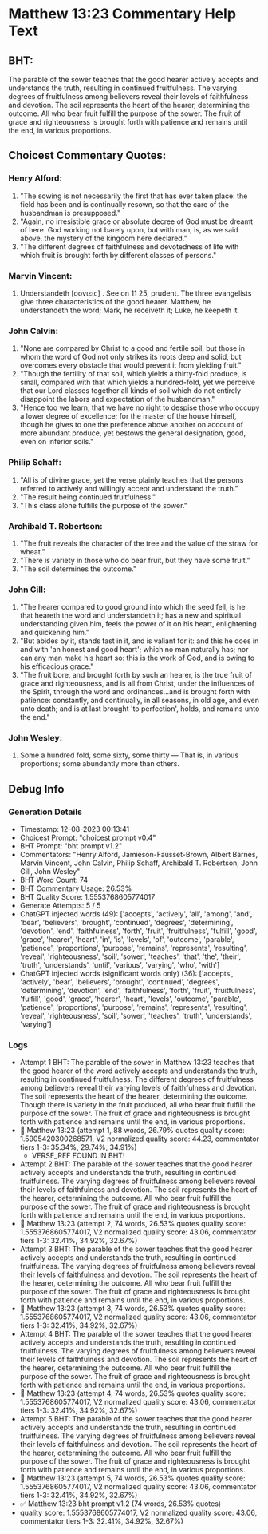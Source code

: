 # Matthew 13:23 Commentary Help Text

## BHT:
The parable of the sower teaches that the good hearer actively accepts and understands the truth, resulting in continued fruitfulness. The varying degrees of fruitfulness among believers reveal their levels of faithfulness and devotion. The soil represents the heart of the hearer, determining the outcome. All who bear fruit fulfill the purpose of the sower. The fruit of grace and righteousness is brought forth with patience and remains until the end, in various proportions.

## Choicest Commentary Quotes:
### Henry Alford:
1. "The sowing is not necessarily the first that has ever taken place: the field has been and is continually resown, so that the care of the husbandman is presupposed."
2. "Again, no irresistible grace or absolute decree of God must be dreamt of here. God working not barely upon, but with man, is, as we said above, the mystery of the kingdom here declared."
3. "The different degrees of faithfulness and devotedness of life with which fruit is brought forth by different classes of persons."

### Marvin Vincent:
1. Understandeth [σονιεις] . See on 11 25, prudent. The three evangelists give three characteristics of the good hearer. Matthew, he understandeth the word; Mark, he receiveth it; Luke, he keepeth it.


### John Calvin:
1. "None are compared by Christ to a good and fertile soil, but those in whom the word of God not only strikes its roots deep and solid, but overcomes every obstacle that would prevent it from yielding fruit."
2. "Though the fertility of that soil, which yields a thirty-fold produce, is small, compared with that which yields a hundred-fold, yet we perceive that our Lord classes together all kinds of soil which do not entirely disappoint the labors and expectation of the husbandman."
3. "Hence too we learn, that we have no right to despise those who occupy a lower degree of excellence; for the master of the house himself, though he gives to one the preference above another on account of more abundant produce, yet bestows the general designation, good, even on inferior soils."

### Philip Schaff:
1. "All is of divine grace, yet the verse plainly teaches that the persons referred to actively and willingly accept and understand the truth." 
2. "The result being continued fruitfulness." 
3. "This class alone fulfills the purpose of the sower."

### Archibald T. Robertson:
1. "The fruit reveals the character of the tree and the value of the straw for wheat."
2. "There is variety in those who do bear fruit, but they have some fruit."
3. "The soil determines the outcome."

### John Gill:
1. "The hearer compared to good ground into which the seed fell, is he that heareth the word and understandeth it; has a new and spiritual understanding given him, feels the power of it on his heart, enlightening and quickening him."
2. "But abides by it, stands fast in it, and is valiant for it: and this he does in and with 'an honest and good heart'; which no man naturally has; nor can any man make his heart so: this is the work of God, and is owing to his efficacious grace."
3. "The fruit bore, and brought forth by such an hearer, is the true fruit of grace and righteousness, and is all from Christ, under the influences of the Spirit, through the word and ordinances...and is brought forth with patience: constantly, and continually, in all seasons, in old age, and even unto death; and is at last brought 'to perfection', holds, and remains unto the end."

### John Wesley:
1. Some a hundred fold, some sixty, some thirty — That is, in various proportions; some abundantly more than others.



## Debug Info
### Generation Details
- Timestamp: 12-08-2023 00:13:41
- Choicest Prompt: "choicest prompt v0.4"
- BHT Prompt: "bht prompt v1.2"
- Commentators: "Henry Alford, Jamieson-Fausset-Brown, Albert Barnes, Marvin Vincent, John Calvin, Philip Schaff, Archibald T. Robertson, John Gill, John Wesley"
- BHT Word Count: 74
- BHT Commentary Usage: 26.53%
- BHT Quality Score: 1.5553768605774017
- Generate Attempts: 5 / 5
- ChatGPT injected words (49):
	['accepts', 'actively', 'all', 'among', 'and', 'bear', 'believers', 'brought', 'continued', 'degrees', 'determining', 'devotion', 'end', 'faithfulness', 'forth', 'fruit', 'fruitfulness', 'fulfill', 'good', 'grace', 'hearer', 'heart', 'in', 'is', 'levels', 'of', 'outcome', 'parable', 'patience', 'proportions', 'purpose', 'remains', 'represents', 'resulting', 'reveal', 'righteousness', 'soil', 'sower', 'teaches', 'that', 'the', 'their', 'truth', 'understands', 'until', 'various', 'varying', 'who', 'with']
- ChatGPT injected words (significant words only) (36):
	['accepts', 'actively', 'bear', 'believers', 'brought', 'continued', 'degrees', 'determining', 'devotion', 'end', 'faithfulness', 'forth', 'fruit', 'fruitfulness', 'fulfill', 'good', 'grace', 'hearer', 'heart', 'levels', 'outcome', 'parable', 'patience', 'proportions', 'purpose', 'remains', 'represents', 'resulting', 'reveal', 'righteousness', 'soil', 'sower', 'teaches', 'truth', 'understands', 'varying']

### Logs
- Attempt 1 BHT: The parable of the sower in Matthew 13:23 teaches that the good hearer of the word actively accepts and understands the truth, resulting in continued fruitfulness. The different degrees of fruitfulness among believers reveal their varying levels of faithfulness and devotion. The soil represents the heart of the hearer, determining the outcome. Though there is variety in the fruit produced, all who bear fruit fulfill the purpose of the sower. The fruit of grace and righteousness is brought forth with patience and remains until the end, in various proportions.
- 🔄 Matthew 13:23 (attempt 1, 88 words, 26.79% quotes quality score: 1.5905420300268571, V2 normalized quality score: 44.23, commentator tiers 1-3: 35.34%, 29.74%, 34.91%) 
	- VERSE_REF FOUND IN BHT!
- Attempt 2 BHT: The parable of the sower teaches that the good hearer actively accepts and understands the truth, resulting in continued fruitfulness. The varying degrees of fruitfulness among believers reveal their levels of faithfulness and devotion. The soil represents the heart of the hearer, determining the outcome. All who bear fruit fulfill the purpose of the sower. The fruit of grace and righteousness is brought forth with patience and remains until the end, in various proportions.
- 🔄 Matthew 13:23 (attempt 2, 74 words, 26.53% quotes quality score: 1.5553768605774017, V2 normalized quality score: 43.06, commentator tiers 1-3: 32.41%, 34.92%, 32.67%)
- Attempt 3 BHT: The parable of the sower teaches that the good hearer actively accepts and understands the truth, resulting in continued fruitfulness. The varying degrees of fruitfulness among believers reveal their levels of faithfulness and devotion. The soil represents the heart of the hearer, determining the outcome. All who bear fruit fulfill the purpose of the sower. The fruit of grace and righteousness is brought forth with patience and remains until the end, in various proportions.
- 🔄 Matthew 13:23 (attempt 3, 74 words, 26.53% quotes quality score: 1.5553768605774017, V2 normalized quality score: 43.06, commentator tiers 1-3: 32.41%, 34.92%, 32.67%)
- Attempt 4 BHT: The parable of the sower teaches that the good hearer actively accepts and understands the truth, resulting in continued fruitfulness. The varying degrees of fruitfulness among believers reveal their levels of faithfulness and devotion. The soil represents the heart of the hearer, determining the outcome. All who bear fruit fulfill the purpose of the sower. The fruit of grace and righteousness is brought forth with patience and remains until the end, in various proportions.
- 🔄 Matthew 13:23 (attempt 4, 74 words, 26.53% quotes quality score: 1.5553768605774017, V2 normalized quality score: 43.06, commentator tiers 1-3: 32.41%, 34.92%, 32.67%)
- Attempt 5 BHT: The parable of the sower teaches that the good hearer actively accepts and understands the truth, resulting in continued fruitfulness. The varying degrees of fruitfulness among believers reveal their levels of faithfulness and devotion. The soil represents the heart of the hearer, determining the outcome. All who bear fruit fulfill the purpose of the sower. The fruit of grace and righteousness is brought forth with patience and remains until the end, in various proportions.
- 🔄 Matthew 13:23 (attempt 5, 74 words, 26.53% quotes quality score: 1.5553768605774017, V2 normalized quality score: 43.06, commentator tiers 1-3: 32.41%, 34.92%, 32.67%)
- ✅ Matthew 13:23 bht prompt v1.2 (74 words, 26.53% quotes)
- quality score: 1.5553768605774017, V2 normalized quality score: 43.06, commentator tiers 1-3: 32.41%, 34.92%, 32.67%)